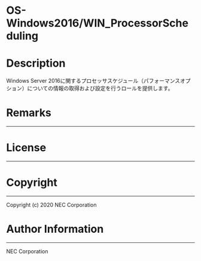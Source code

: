 OS-Windows2016/WIN_ProcessorScheduling
=======================================================
# Description
Windows Server 2016に関するプロセッサスケジュール（パフォーマンスオプション）についての情報の取得および設定を行うロールを提供します。

# Remarks
-------

# License
-------

# Copyright
---------
Copyright (c) 2020 NEC Corporation

# Author Information
------------------
NEC Corporation
